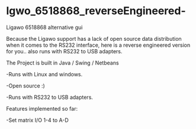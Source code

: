 # lgwo_6518868_reverseEngineered-
Ligawo 6518868 alternative gui 

Because the Ligawo support has a lack of open source data distribution when it comes to the RS232 interface, here is a reverse engineered version for you.. also runs with RS232 to USB adapters.

The Project is built in Java / Swing / Netbeans

-Runs with Linux and windows.

-Open source :)

-Runs with RS232 to USB adapters.

Features implemented so far:

-Set matrix I/O 1-4 to A-D
